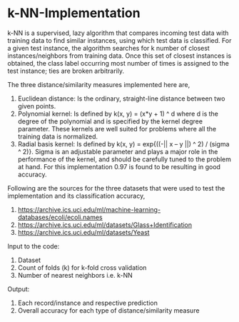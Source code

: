 # k-NN-Implementation

k-NN is a supervised, lazy algorithm that compares incoming test data with training data to find similar instances, using which test data is classified. For a given test instance, the algorithm searches for k number of closest instances/neighbors from training data. Once this set of closest instances is obtained, the class label occurring most number of times is assigned to the test instance; ties are broken arbitrarily.

The three distance/similarity measures implemented here are,

1. Euclidean distance:
Is the ordinary, straight-line distance between two given points.
2. Polynomial kernel:
Is defined by k(x, y) = (x*y + 1) ^ d where d is the degree of the polynomial and is specified by the kernel degree parameter. These kernels are well suited for problems where all the training data is normalized.
3. Radial basis kernel:
Is defined by k(x, y) = exp{((-|| x – y ||) ^ 2) / (sigma ^ 2)}. Sigma is an adjustable parameter and plays a major role in the performance of the kernel, and should be carefully tuned to the problem at hand. For this implementation 0.97 is found to be resulting in good accuracy.

Following are the sources for the three datasets that were used to test the implementation and its classification accuracy,

1. https://archive.ics.uci.edu/ml/machine-learning-databases/ecoli/ecoli.names
2. https://archive.ics.uci.edu/ml/datasets/Glass+Identification
3. https://archive.ics.uci.edu/ml/datasets/Yeast

Input to the code:

1. Dataset
2. Count of folds (k) for k-fold cross validation
3. Number of nearest neighbors i.e. k-NN

Output:

1. Each record/instance and respective prediction
2. Overall accuracy for each type of distance/similarity measure
